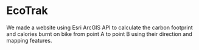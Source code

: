 # EcoTrak
We made a website using Esri ArcGIS API to calculate the carbon footprint and calories burnt on bike from point A to point B using their direction and mapping features.
